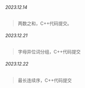 ###### 2023.12.14

> 两数之和，C++代码提交。



###### 2023.12.21

> 字母异位词分组，C++代码提交



###### 2023.12.22

> 最长连续序，C++代码提交
